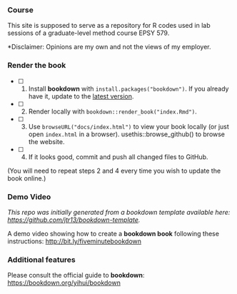 ### Course

This site is supposed to serve as a repository for R codes used in lab sessions of a graduate-level method course EPSY 579. 

*Disclaimer: Opinions are my own and not the views of my employer.

### Render the book

- [ ] 1. Install **bookdown** with `install.packages("bookdown")`. If you already have it, update to the [latest version](https://CRAN.R-project.org/package=bookdown).

- [ ] 2. Render locally with `bookdown::render_book("index.Rmd")`.

- [ ] 3. Use `browseURL("docs/index.html")` to view your book locally (or just open `index.html` in a browser). usethis::browse_github() to browse the website. 

- [ ] 4. If it looks good, commit and push all changed files to GitHub. 

(You will need to repeat steps 2 and 4 every time you wish to update the book online.)

### Demo Video

*This repo was initially generated from a bookdown template available here: https://github.com/jtr13/bookdown-template.*

A demo video showing how to create a **bookdown book** following these instructions: http://bit.ly/fiveminutebookdown

### Additional features

Please consult the official guide to **bookdown**: https://bookdown.org/yihui/bookdown

